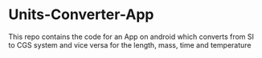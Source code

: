 # Units-Converter-App
This repo contains the code for an App on android which converts from SI to CGS system and vice versa for the length, mass, time and temperature
